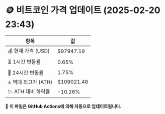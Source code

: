 # 🪙 비트코인 가격 업데이트 (2025-02-20 23:43)

| 항목                | 값 |
|--------------------|----------------|
| 💰 현재 가격 (USD) | $97947.19 |
| ⏳ 1시간 변동률    | 0.65% |
| 📆 24시간 변동률   | 1.75% |
| 🔝 역대 최고가 (ATH) | $109021.48 |
| 📉 ATH 대비 하락률 | -10.26% |

🔄 **이 파일은 GitHub Actions에 의해 자동으로 업데이트됩니다.**
